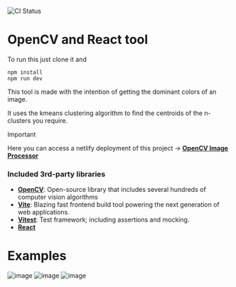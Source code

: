 ![CI Status](https://github.com/borjantona/opencv-image-dominant-colors/actions/workflows/CI.yml/badge.svg)

# OpenCV and React tool

To run this just clone it and 

```
npm install
npm run dev
```

This tool is made with the intention of getting the dominant colors of an image. 

It uses the kmeans clustering algorithm to find the centroids of the n-clusters you require.

> [!important]
> Here you can access a netlify deployment of this project -> **[OpenCV Image Processor](https://open-cv-dominant-colors.netlify.app/)**

### Included 3rd-party libraries

- **[OpenCV](https://opencv.org/)**: Open-source library that includes several hundreds of computer vision algorithms
- **[Vite](https://vite.dev/)**: Blazing fast frontend build tool powering the next generation of web applications.
- **[Vitest](https://vitest.dev/)**: Test framework; including assertions and mocking.
- **[React](https://react.dev/)**


# Examples

![image](https://github.com/user-attachments/assets/a192acc1-5054-4df5-ad5d-a4397a0b9f39)
![image](https://github.com/user-attachments/assets/a6d64a72-705a-4973-be2e-366aa5a3d42b)
![image](https://github.com/user-attachments/assets/c5308615-1060-4de4-be39-19bfa1f6974b)

